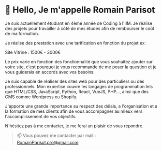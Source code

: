    # 👋 Hello, Je m'appelle Romain Parisot

Je suis actuellement étudiant en 4ème année de Coding à l'IIM. Je réalise des projets pour travailler à côté de mes études afin de rembourser le coût de ma formation.

Je réalise des prestation avec une tarification en fonction du projet ex:

Site Vitrine : 1500€ - 3000€

Le prix varie en fonction des fonctionnalité que vous souhaitez ajouter sur votre site, c'est pourquoi je vous recommande de me poser la question et je vous guiderais en accords avec vos besoins.

Je suis capable de réaliser des sites web pour des particuliers ou des professionnels. Mon expertise couvre les langages de programmation tels que HTML/CSS, JavaScript, Python, React, VueJS, PHP..., ainsi que des CMS comme Wordpress ou Shopify.

J'apporte une grande importance au respect des délais, a l'organisation et a la formation de mes clients afin de vous accompagner au mieux vers l'accomplissement de vos objectifs.

N'hésitez pas à me contacter, je me ferai un plaisir de vous répondre.


> 📫 Vous pouvez me contacter par mail : RomainParisot.pro@gmail.com 

